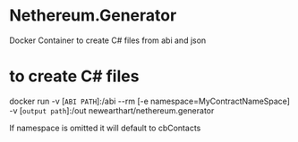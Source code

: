 # Nethereum.Generator
Docker Container to create C# files from abi and json

# to create C# files
docker run -v [`ABI PATH`]:/abi --rm  [-e namespace=MyContractNameSpace]  -v [`output path`]:/out newearthart/nethereum.generator

If namespace is omitted it will default to cbContacts 

